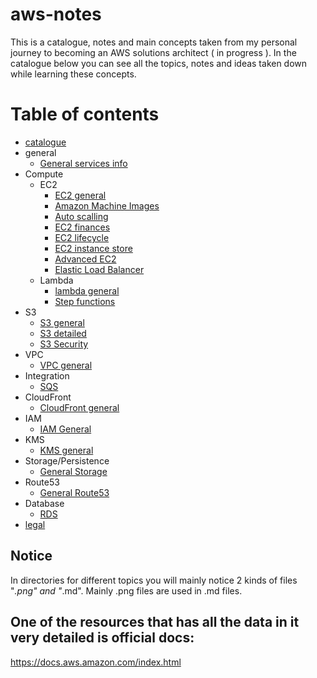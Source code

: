 # aws-notes
This is a catalogue, notes and main concepts taken from my personal journey to becoming an AWS solutions architect ( in progress ).
In the catalogue below you can see all the topics, notes and ideas taken down while learning these concepts.

# Table of contents
- [catalogue](https://github.com/nikasakandelidze/aws-notes/blob/main/catalogue.md)
- general
	- [General services info](https://github.com/nikasakandelidze/aws-notes/blob/main/general/generalServices.md)
- Compute
	- EC2
		- [EC2 general](https://github.com/nikasakandelidze/aws-notes/tree/main/ec2/ec2.md)
		- [Amazon Machine Images](https://github.com/nikasakandelidze/aws-journey/blob/main/ec2/ami.md)
		- [Auto scalling](https://github.com/nikasakandelidze/aws-journey/blob/main/ec2/auto-scaling.md)
		- [EC2 finances](https://github.com/nikasakandelidze/aws-journey/blob/main/ec2/ec2-finanfce.md)
		- [EC2 lifecycle](https://github.com/nikasakandelidze/aws-journey/blob/main/ec2/ec2-lifecycle.md)
		- [EC2 instance store](https://github.com/nikasakandelidze/aws-journey/blob/main/ec2/ec2-instance-store.md)
		- [Advanced EC2](https://github.com/nikasakandelidze/aws-notes/blob/main/ec2/advanced-ec2.md)
		- [Elastic Load Balancer](https://github.com/nikasakandelidze/aws-journey/blob/main/ec2/elastic-load-balancer.md)
	- Lambda
		- [lambda general](https://github.com/nikasakandelidze/aws-journey/blob/main/lambda/aws-lambda.md)
		- [Step functions](https://github.com/nikasakandelidze/aws-journey/blob/main/lambda/step-functions.md)	
- S3
	- [S3 general](https://github.com/nikasakandelidze/aws-notes/blob/main/storage/aws-storage.md)
	- [S3 detailed](https://github.com/nikasakandelidze/aws-journey/blob/main/s3/s3-docs.md)
	- [S3 Security](https://github.com/nikasakandelidze/aws-journey/blob/main/s3/s3-security.md)
- VPC
	- [VPC general](https://github.com/nikasakandelidze/aws-notes/blob/main/vpc/vpc.md)
- Integration
	- [SQS](https://github.com/nikasakandelidze/aws-journey/blob/main/integration/sqs.md)
- CloudFront
	- [CloudFront general](https://github.com/nikasakandelidze/aws-notes/blob/main/cloudFront/cloudfront.md)
- IAM
	- [IAM General](https://github.com/nikasakandelidze/aws-notes/blob/main/IAM/iam.md)
- KMS
	- [KMS general](https://github.com/nikasakandelidze/aws-journey/blob/main/kms/KMS.md)
- Storage/Persistence
	- [General Storage](https://github.com/nikasakandelidze/aws-notes/blob/main/storage/storage.md)
- Route53
	- [General Route53](https://github.com/nikasakandelidze/aws-journey/blob/main/route53/route53.md)
- Database
	- [RDS](https://github.com/nikasakandelidze/aws-journey/blob/main/database/RDS.md)
- [legal](https://github.com/nikasakandelidze/aws-notes/blob/main/legal/legal.md)

## Notice
In directories for different topics you will mainly notice 2 kinds of files "*.png" and "*.md". Mainly .png files are used in .md files.

## One of the resources that has all the data in it very detailed is official docs:
https://docs.aws.amazon.com/index.html
